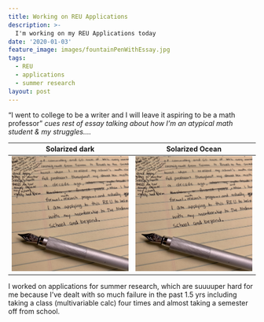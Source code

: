 ```yaml
---
title: Working on REU Applications
description: >-
  I'm working on my REU Applications today
date: '2020-01-03'
feature_image: images/fountainPenWithEssay.jpg
tags:
  - REU
  - applications
  - summer research
layout: post
---
```


“I went to college to be a writer and I will leave it aspiring to be a math professor” *cues rest of essay talking about how I’m an atypical math student & my struggles….*

<!--more-->
Solarized dark                        |  Solarized Ocean
:------------------------------------:|:-------------------------------------:
![](images/fountainPenWithEssay.jpg)  |  ![](images/fountainPenWithEssay.jpg)

I worked on applications for summer research, which are suuuuper hard for me because I’ve dealt with so much failure in the past 1.5 yrs including taking a class (multivariable calc) four times and almost taking a semester off from school.
